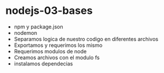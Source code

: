# nodejs-03-bases

* npm y package.json
* nodemon 
* Separamos logica de nuestro codigo en diferentes archivos
* Exportamos y requerimos los mismo
* Requerimos modulos de node
* Creamos archivos con el modulo fs
* instalamos dependecias